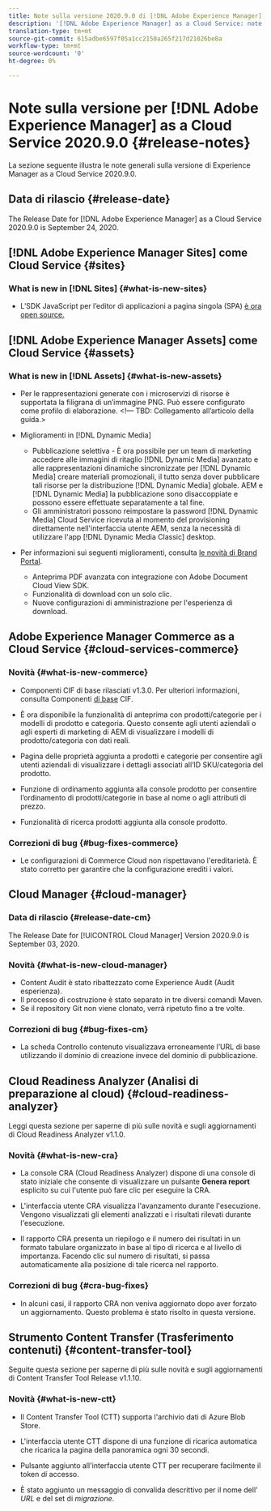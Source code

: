 ```yaml
---
title: Note sulla versione 2020.9.0 di [!DNL Adobe Experience Manager] as a Cloud Service.
description: '[!DNL Adobe Experience Manager] as a Cloud Service: note sulla versione 2020.9.0.'
translation-type: tm+mt
source-git-commit: 615adbe6597f05a1cc2150a265f217d21026be8a
workflow-type: tm+mt
source-wordcount: '0'
ht-degree: 0%

---
```



# Note sulla versione per [!DNL Adobe Experience Manager] as a Cloud Service 2020.9.0 {#release-notes}

La sezione seguente illustra le note generali sulla versione di Experience Manager as a Cloud Service 2020.9.0.

## Data di rilascio {#release-date}

The Release Date for [!DNL Adobe Experience Manager] as a Cloud Service 2020.9.0 is September 24, 2020.

## [!DNL Adobe Experience Manager Sites] come Cloud Service {#sites}

### What is new in [!DNL Sites] {#what-is-new-sites}

* L’SDK JavaScript per l’editor di applicazioni a pagina singola (SPA) [è ora open source.](/help/implementing/developing/spa/reference-materials.md)

## [!DNL Adobe Experience Manager Assets] come Cloud Service {#assets}

### What is new in [!DNL Assets] {#what-is-new-assets}

* Per le rappresentazioni generate con i microservizi di risorse è supportata la filigrana di un’immagine PNG. Può essere configurato come profilo di elaborazione. &lt;!— TBD: Collegamento all’articolo della guida.>

* Miglioramenti in [!DNL Dynamic Media]

   * Pubblicazione selettiva - È ora possibile per un team di marketing accedere alle immagini di ritaglio [!DNL Dynamic Media] avanzato e alle rappresentazioni dinamiche sincronizzate per [!DNL Dynamic Media] creare materiali promozionali, il tutto senza dover pubblicare tali risorse per la distribuzione [!DNL Dynamic Media] globale. AEM e [!DNL Dynamic Media] la pubblicazione sono disaccoppiate e possono essere effettuate separatamente a tal fine.
   * Gli amministratori possono reimpostare la password [!DNL Dynamic Media] Cloud Service ricevuta al momento del provisioning direttamente nell&#39;interfaccia utente AEM, senza la necessità di utilizzare l&#39;app [!DNL Dynamic Media Classic] desktop.

* Per informazioni sui seguenti miglioramenti, consulta [le novità di Brand Portal](https://docs.adobe.com/content/help/it-IT/experience-manager-brand-portal/using/introduction/whats-new.html).

   * Anteprima PDF avanzata con integrazione con Adobe Document Cloud View SDK.
   * Funzionalità di download con un solo clic.
   * Nuove configurazioni di amministrazione per l&#39;esperienza di download.

<!--
### Bugs Fixed {#bugs-fixed-assets}

TBD: list of Assets aaCS bugs that are fixed.
-->

## Adobe Experience Manager Commerce as a Cloud Service {#cloud-services-commerce}

### Novità {#what-is-new-commerce}

* Componenti CIF di base rilasciati v1.3.0. Per ulteriori informazioni, consulta Componenti [di base](https://github.com/adobe/aem-core-cif-components/releases/tag/core-cif-components-reactor-1.3.0) CIF.

* È ora disponibile la funzionalità di anteprima con prodotti/categorie per i modelli di prodotto e categoria. Questo consente agli utenti aziendali o agli esperti di marketing di AEM di visualizzare i modelli di prodotto/categoria con dati reali.

* Pagina delle proprietà aggiunta a prodotti e categorie per consentire agli utenti aziendali di visualizzare i dettagli associati all’ID SKU/categoria del prodotto.

* Funzione di ordinamento aggiunta alla console prodotto per consentire l’ordinamento di prodotti/categorie in base al nome o agli attributi di prezzo.

* Funzionalità di ricerca prodotti aggiunta alla console prodotto.

### Correzioni di bug {#bug-fixes-commerce}

* Le configurazioni di Commerce Cloud non rispettavano l&#39;ereditarietà. È stato corretto per garantire che la configurazione erediti i valori.

## Cloud Manager {#cloud-manager}

### Data di rilascio {#release-date-cm}

The Release Date for [!UICONTROL Cloud Manager] Version 2020.9.0 is September 03, 2020.

### Novità {#what-is-new-cloud-manager}

* Content Audit è stato ribattezzato come Experience Audit (Audit esperienza).
* Il processo di costruzione è stato separato in tre diversi comandi Maven.
* Se il repository Git non viene clonato, verrà ripetuto fino a tre volte.

### Correzioni di bug {#bug-fixes-cm}

* La scheda Controllo contenuto visualizzava erroneamente l’URL di base utilizzando il dominio di creazione invece del dominio di pubblicazione.

## Cloud Readiness Analyzer (Analisi di preparazione al cloud) {#cloud-readiness-analyzer}

Leggi questa sezione per saperne di più sulle novità e sugli aggiornamenti di Cloud Readiness Analyzer v1.1.0.

### Novità {#what-is-new-cra}

* La console CRA (Cloud Readiness Analyzer) dispone di una console di stato iniziale che consente di visualizzare un pulsante **Genera report** esplicito su cui l&#39;utente può fare clic per eseguire la CRA.

* L&#39;interfaccia utente CRA visualizza l&#39;avanzamento durante l&#39;esecuzione. Vengono visualizzati gli elementi analizzati e i risultati rilevati durante l&#39;esecuzione.

* Il rapporto CRA presenta un riepilogo e il numero dei risultati in un formato tabulare organizzato in base al tipo di ricerca e al livello di importanza. Facendo clic sul numero di risultati, si passa automaticamente alla posizione di tale ricerca nel rapporto.

### Correzioni di bug {#cra-bug-fixes}

* In alcuni casi, il rapporto CRA non veniva aggiornato dopo aver forzato un aggiornamento. Questo problema è stato risolto in questa versione.

## Strumento Content Transfer (Trasferimento contenuti) {#content-transfer-tool}

Seguite questa sezione per saperne di più sulle novità e sugli aggiornamenti di Content Transfer Tool Release v1.1.10.

### Novità {#what-is-new-ctt}

* Il Content Transfer Tool (CTT) supporta l&#39;archivio dati di Azure Blob Store.

* L&#39;interfaccia utente CTT dispone di una funzione di ricarica automatica che ricarica la pagina della panoramica ogni 30 secondi.

* Pulsante aggiunto all&#39;interfaccia utente CTT per recuperare facilmente il token *di* accesso.

* È stato aggiunto un messaggio di convalida descrittivo per il nome dell&#39; *URL* e del set di *migrazione*.
